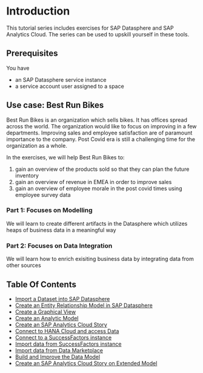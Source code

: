# Introduction
This tutorial series includes exercises for SAP Datasphere and SAP Analytics Cloud. The series can be used to upskill yourself in these tools.

## Prerequisites
You have 
- an SAP Datasphere service instance
- a service account user assigned to a space

## Use case: Best Run Bikes

Best Run Bikes is an organization which sells bikes. It has offices spread across the world. The organization would like to focus on improving in a few departments. 
Improving sales and employee satisfaction are of paramount importance to the company. Post Covid era is still a challenging time for the organization as a whole.

In the exercises, we will help Best Run Bikes to:
1. gain an overview of the products sold so that they can plan the future inventory
2. gain an overview of revenue in EMEA in order to improve sales
3. gain an overview of employee morale in the post covid times using employee survey data


### Part 1: Focuses on Modelling
We will learn to create different artifacts in the Datasphere which utilizes heaps of business data in a meaningful way

### Part 2: Focuses on Data Integration
We will learn how to enrich exisiting business data by integrating data from other sources

## Table Of Contents

<!-- disco-toc-start -->
- [Import a Dataset into SAP Datasphere](./dsp_modeling_1-import-dataset/dsp_modeling_1-import-dataset.md)
- [Create an Entity Relationship Model in SAP Datasphere](./dsp_modeling_2-create-relationships)
- [Create a Graphical View](./dsp_modeling_3-create-graphical-view/dsp_modeling_3-create-graphical-view.md)
- [Create an Analytic Model](./dsp_modeling_4-create-analytic-model/dsp_modeling_4-create-analytic-model.md)
- [Create an SAP Analytics Cloud Story](./dsp_modeling_5-create-sac-story/dsp_modeling_5-create-sac-story.md)
- [Connect to HANA Cloud and access Data](./dsp_integration_1-connect_to_hana_cloud_access_data/dsp_integration_1-connect_to_hana_cloud_access_data.md)
- [Connect to a SuccessFactors instance](./dsp_integration_2-connect_sf/dsp_integration_2-connect_sf.md)
- [Import data from SuccessFactors instance](./dsp_integration_2-connect_sf/dsp_integration_3-import_sf_data.md)
- [Import data from Data Marketplace](./dsp_integration_4-data-marketplace/dsp_integration_4-data-marketplace)
- [Build and Improve the Data Model](./dsp_integration_5-build_data_model/dsp_integration_5-build_data_model.md)
- [Create an SAP Analytics Cloud Story on Extended Model](./dsp_integration_6-create-sac-story/dsp_integration_6-create-sac-story.md)

